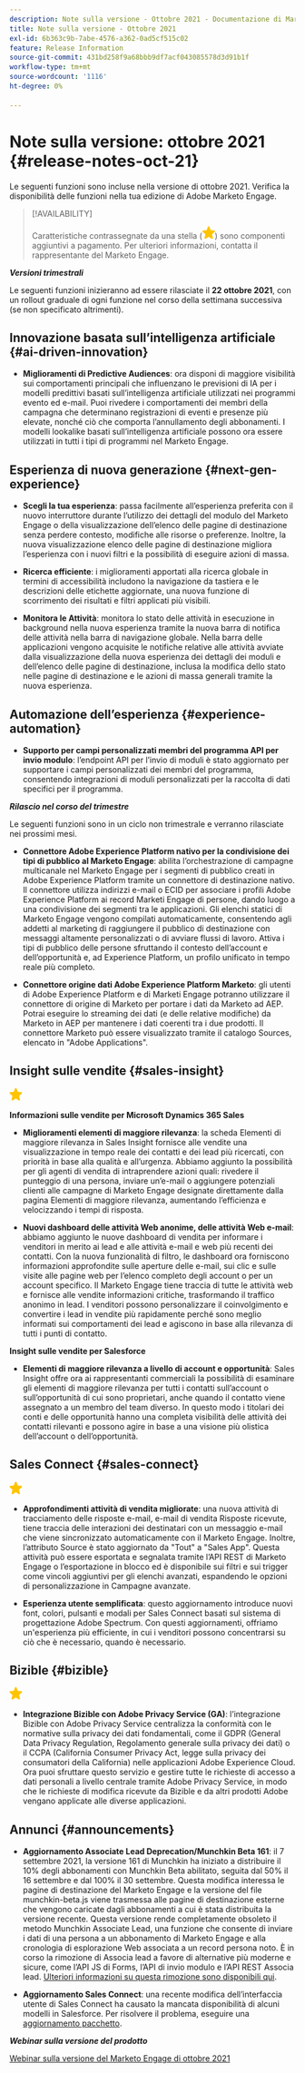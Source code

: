 ```yaml
---
description: Note sulla versione - Ottobre 2021 - Documentazione di Marketo - Documentazione del prodotto
title: Note sulla versione - Ottobre 2021
exl-id: 6b363c9b-7abe-4576-a362-0ad5cf515c02
feature: Release Information
source-git-commit: 431bd258f9a68bbb9df7acf043085578d3d91b1f
workflow-type: tm+mt
source-wordcount: '1116'
ht-degree: 0%

---
```


# Note sulla versione: ottobre 2021 {#release-notes-oct-21}

Le seguenti funzioni sono incluse nella versione di ottobre 2021. Verifica la disponibilità delle funzioni nella tua edizione di Adobe Marketo Engage.

>[!AVAILABILITY]
>
>Caratteristiche contrassegnate da una stella (![](assets/yellow-star.png)) sono componenti aggiuntivi a pagamento. Per ulteriori informazioni, contatta il rappresentante del Marketo Engage.

**_Versioni trimestrali_**

Le seguenti funzioni inizieranno ad essere rilasciate il **22 ottobre 2021**, con un rollout graduale di ogni funzione nel corso della settimana successiva (se non specificato altrimenti).

## Innovazione basata sull’intelligenza artificiale {#ai-driven-innovation}

* **Miglioramenti di Predictive Audiences**: ora disponi di maggiore visibilità sui comportamenti principali che influenzano le previsioni di IA per i modelli predittivi basati sull’intelligenza artificiale utilizzati nei programmi evento ed e-mail. Puoi rivedere i comportamenti dei membri della campagna che determinano registrazioni di eventi e presenze più elevate, nonché ciò che comporta l’annullamento degli abbonamenti. I modelli lookalike basati sull’intelligenza artificiale possono ora essere utilizzati in tutti i tipi di programmi nel Marketo Engage.

## Esperienza di nuova generazione {#next-gen-experience}

* **Scegli la tua esperienza**: passa facilmente all’esperienza preferita con il nuovo interruttore durante l’utilizzo dei dettagli del modulo del Marketo Engage o della visualizzazione dell’elenco delle pagine di destinazione senza perdere contesto, modifiche alle risorse o preferenze. Inoltre, la nuova visualizzazione elenco delle pagine di destinazione migliora l’esperienza con i nuovi filtri e la possibilità di eseguire azioni di massa.

* **Ricerca efficiente**: i miglioramenti apportati alla ricerca globale in termini di accessibilità includono la navigazione da tastiera e le descrizioni delle etichette aggiornate, una nuova funzione di scorrimento dei risultati e filtri applicati più visibili.

* **Monitora le Attività**: monitora lo stato delle attività in esecuzione in background nella nuova esperienza tramite la nuova barra di notifica delle attività nella barra di navigazione globale. Nella barra delle applicazioni vengono acquisite le notifiche relative alle attività avviate dalla visualizzazione della nuova esperienza dei dettagli dei moduli e dell’elenco delle pagine di destinazione, inclusa la modifica dello stato nelle pagine di destinazione e le azioni di massa generali tramite la nuova esperienza.

## Automazione dell’esperienza {#experience-automation}

* **Supporto per campi personalizzati membri del programma API per invio modulo**: l’endpoint API per l’invio di moduli è stato aggiornato per supportare i campi personalizzati dei membri del programma, consentendo integrazioni di moduli personalizzati per la raccolta di dati specifici per il programma.

**_Rilascio nel corso del trimestre_**

Le seguenti funzioni sono in un ciclo non trimestrale e verranno rilasciate nei prossimi mesi.

* **Connettore Adobe Experience Platform nativo per la condivisione dei tipi di pubblico al Marketo Engage**: abilita l’orchestrazione di campagne multicanale nel Marketo Engage per i segmenti di pubblico creati in Adobe Experience Platform tramite un connettore di destinazione nativo. Il connettore utilizza indirizzi e-mail o ECID per associare i profili Adobe Experience Platform ai record Marketi Engage di persone, dando luogo a una condivisione dei segmenti tra le applicazioni. Gli elenchi statici di Marketo Engage vengono compilati automaticamente, consentendo agli addetti al marketing di raggiungere il pubblico di destinazione con messaggi altamente personalizzati o di avviare flussi di lavoro. Attiva i tipi di pubblico delle persone sfruttando il contesto dell’account e dell’opportunità e, ad Experience Platform, un profilo unificato in tempo reale più completo.

* **Connettore origine dati Adobe Experience Platform Marketo**: gli utenti di Adobe Experience Platform e di Marketi Engage potranno utilizzare il connettore di origine di Marketo per portare i dati da Marketo ad AEP. Potrai eseguire lo streaming dei dati (e delle relative modifiche) da Marketo in AEP per mantenere i dati coerenti tra i due prodotti. Il connettore Marketo può essere visualizzato tramite il catalogo Sources, elencato in &quot;Adobe Applications&quot;.

## Insight sulle vendite {#sales-insight}

![(stella)](assets/yellow-star.png)

**Informazioni sulle vendite per Microsoft Dynamics 365 Sales**

* **Miglioramenti elementi di maggiore rilevanza**: la scheda Elementi di maggiore rilevanza in Sales Insight fornisce alle vendite una visualizzazione in tempo reale dei contatti e dei lead più ricercati, con priorità in base alla qualità e all’urgenza. Abbiamo aggiunto la possibilità per gli agenti di vendita di intraprendere azioni quali: rivedere il punteggio di una persona, inviare un’e-mail o aggiungere potenziali clienti alle campagne di Marketo Engage designate direttamente dalla pagina Elementi di maggiore rilevanza, aumentando l’efficienza e velocizzando i tempi di risposta.

* **Nuovi dashboard delle attività Web anonime, delle attività Web e-mail**: abbiamo aggiunto le nuove dashboard di vendita per informare i venditori in merito ai lead e alle attività e-mail e web più recenti dei contatti. Con la nuova funzionalità di filtro, le dashboard ora forniscono informazioni approfondite sulle aperture delle e-mail, sui clic e sulle visite alle pagine web per l’elenco completo degli account o per un account specifico. Il Marketo Engage tiene traccia di tutte le attività web e fornisce alle vendite informazioni critiche, trasformando il traffico anonimo in lead. I venditori possono personalizzare il coinvolgimento e convertire i lead in vendite più rapidamente perché sono meglio informati sui comportamenti dei lead e agiscono in base alla rilevanza di tutti i punti di contatto.

**Insight sulle vendite per Salesforce**

* **Elementi di maggiore rilevanza a livello di account e opportunità**: Sales Insight offre ora ai rappresentanti commerciali la possibilità di esaminare gli elementi di maggiore rilevanza per tutti i contatti sull’account o sull’opportunità di cui sono proprietari, anche quando il contatto viene assegnato a un membro del team diverso. In questo modo i titolari dei conti e delle opportunità hanno una completa visibilità delle attività dei contatti rilevanti e possono agire in base a una visione più olistica dell’account o dell’opportunità.

## Sales Connect {#sales-connect}

![(stella)](assets/yellow-star.png)

* **Approfondimenti attività di vendita migliorate**: una nuova attività di tracciamento delle risposte e-mail, e-mail di vendita Risposte ricevute, tiene traccia delle interazioni dei destinatari con un messaggio e-mail che viene sincronizzato automaticamente con il Marketo Engage. Inoltre, l’attributo Source è stato aggiornato da &quot;Tout&quot; a &quot;Sales App&quot;. Questa attività può essere esportata e segnalata tramite l’API REST di Marketo Engage o l’esportazione in blocco ed è disponibile sui filtri e sui trigger come vincoli aggiuntivi per gli elenchi avanzati, espandendo le opzioni di personalizzazione in Campagne avanzate.

* **Esperienza utente semplificata**: questo aggiornamento introduce nuovi font, colori, pulsanti e modali per Sales Connect basati sul sistema di progettazione Adobe Spectrum. Con questi aggiornamenti, offriamo un&#39;esperienza più efficiente, in cui i venditori possono concentrarsi su ciò che è necessario, quando è necessario.

## Bizible {#bizible}

![](assets/yellow-star.png)

* **Integrazione Bizible con Adobe Privacy Service (GA)**: l’integrazione Bizible con Adobe Privacy Service centralizza la conformità con le normative sulla privacy dei dati fondamentali, come il GDPR (General Data Privacy Regulation, Regolamento generale sulla privacy dei dati) o il CCPA (California Consumer Privacy Act, legge sulla privacy dei consumatori della California) nelle applicazioni Adobe Experience Cloud. Ora puoi sfruttare questo servizio e gestire tutte le richieste di accesso a dati personali a livello centrale tramite Adobe Privacy Service, in modo che le richieste di modifica ricevute da Bizible e da altri prodotti Adobe vengano applicate alle diverse applicazioni.

## Annunci {#announcements}

* **Aggiornamento Associate Lead Deprecation/Munchkin Beta 161**: il 7 settembre 2021, la versione 161 di Munchkin ha iniziato a distribuire il 10% degli abbonamenti con Munchkin Beta abilitato, seguita dal 50% il 16 settembre e dal 100% il 30 settembre. Questa modifica interessa le pagine di destinazione del Marketo Engage e la versione del file munchkin-beta.js viene trasmessa alle pagine di destinazione esterne che vengono caricate dagli abbonamenti a cui è stata distribuita la versione recente. Questa versione rende completamente obsoleto il metodo Munchkin Associate Lead, una funzione che consente di inviare i dati di una persona a un abbonamento di Marketo Engage e alla cronologia di esplorazione Web associata a un record persona noto. È in corso la rimozione di Associa lead a favore di alternative più moderne e sicure, come l’API JS di Forms, l’API di invio modulo e l’API REST Associa lead. [Ulteriori informazioni su questa rimozione sono disponibili qui](https://developers.marketo.com/blog/deprecation-of-munchkin-associate-lead-method/).

* **Aggiornamento Sales Connect**: una recente modifica dell’interfaccia utente di Sales Connect ha causato la mancata disponibilità di alcuni modelli in Salesforce. Per risolvere il problema, eseguire una [aggiornamento pacchetto](/help/marketo/product-docs/marketo-sales-connect/crm/salesforce-customization/sales-connect-customizations-for-crm.md).

**_Webinar sulla versione del prodotto_**

[Webinar sulla versione del Marketo Engage di ottobre 2021](https://engage.marketo.com/October_Release_Webinar_On-Demand.html)
